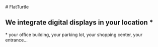 <div vocab="http://schema.org/" resource="http://flatturtle.com#_" typeof="LocalBusiness">
# <span property="name">FlatTurtle</span>

<span property="description">We integrate digital displays in your location</span> *
-------------------------------------------------
\* your office building, your parking lot, your shopping center, your entrance...
</div>
